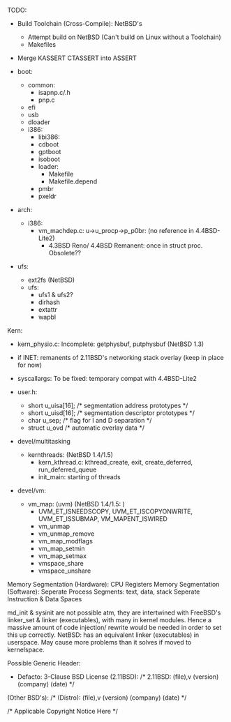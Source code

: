 TODO:
- Build Toolchain (Cross-Compile): NetBSD's
	- Attempt build on NetBSD (Can't build on Linux without a Toolchain)
	- Makefiles
- Merge KASSERT CTASSERT into ASSERT

- boot:
	- common:
		- isapnp.c/.h
		- pnp.c 
	- efi
	- usb
	- dloader
	- i386:
		- libi386:
		- cdboot
		- gptboot
		- isoboot
		- loader:
			- Makefile
			- Makefile.depend
		- pmbr
		- pxeldr

- arch:
	- i386:
		- vm_machdep.c: u->u_procp->p_p0br: (no reference in 4.4BSD-Lite2)
			- 4.3BSD Reno/ 4.4BSD Remanent: once in struct proc. Obsolete?? 

- ufs:
	- ext2fs (NetBSD)
	- ufs:
		- ufs1 & ufs2?
		- dirhash
		- extattr
		- wapbl

Kern:
- kern_physio.c: Incomplete: getphysbuf, putphysbuf (NetBSD 1.3)
- if INET: remanents of 2.11BSD's networking stack overlay (keep in place for now)
- syscallargs: To be fixed: temporary compat with 4.4BSD-Lite2

- user.h: 
	- short	u_uisa[16];					/* segmentation address prototypes */
	- short	u_uisd[16];					/* segmentation descriptor prototypes */
	- char	u_sep;						/* flag for I and D separation */
	- struct u_ovd						/* automatic overlay data */
	
	
- devel/multitasking
	- kernthreads: (NetBSD 1.4/1.5)
		- kern_kthread.c: kthread_create, exit, create_deferred, run_deferred_queue
		- init_main: starting of threads
- devel/vm:
	- vm_map: (uvm) (NetBSD 1.4/1.5: ) 
		- UVM_ET_ISNEEDSCOPY, UVM_ET_ISCOPYONWRITE, UVM_ET_ISSUBMAP, VM_MAPENT_ISWIRED
		- vm_unmap
		- vm_unmap_remove
		- vm_map_modflags
		- vm_map_setmin
		- vm_map_setmax
		- vmspace_share
		- vmspace_unshare			

Memory Segmentation (Hardware): CPU Registers
Memory Segmentation (Software):
Seperate Process Segments: text, data, stack
Seperate Instruction & Data Spaces

md_init & sysinit are not possible atm, they are intertwined with FreeBSD's linker_set & linker (executables), with many in kernel modules. Hence a massive amount of code injection/ rewrite would be needed in order to set this up correctly.
NetBSD: has an equivalent linker (executables) in userspace. May cause more problems than it solves if moved to kernelspace.

Possible Generic Header:
- Defacto: 3-Clause BSD License 
(2.11BSD):
/* 2.11BSD: (file),v (version) (company) (date) */

(Other BSD's):
/* (Distro): (file),v (version) (company) (date) */

/* Applicable Copyright Notice Here */
